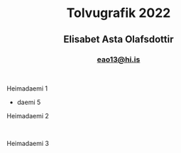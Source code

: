 <h1 style="text-align: center;"><strong>Tolvugrafik 2022</strong></h1>
<h2 style="text-align: center;">Elisabet Asta Olafsdottir</h2>
<h3 style="text-align: center;"><a href="mailto:eao13@hi.is">eao13@hi.is</a></h3>
<p>&nbsp;</p>
<p>Heimadaemi 1</p>
<ul>
<li>daemi 5</li>
</ul>
<p>Heimadaemi 2</p>
<p>&nbsp;</p>
<p>Heimadaemi 3</p>

